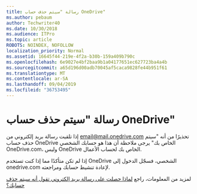 ```yaml
---
title: رسالة "سيتم حذف حساب OneDrive"
ms.author: pebaum
author: Techwriter40
ms.date: 10/30/2018
ms.audience: ITPro
ms.topic: article
ROBOTS: NOINDEX, NOFOLLOW
localization_priority: Normal
ms.assetid: 16645f44-219e-4f2a-b30b-159a409b790c
ms.openlocfilehash: 6e9027e4bf2baa9b1a04177651ec627723ba4a4b
ms.sourcegitcommit: a65d196d00adb70045af5caca9828fe44b951f61
ms.translationtype: MT
ms.contentlocale: ar-SA
ms.lasthandoff: 09/04/2019
ms.locfileid: "36753495"
---
```

# <a name="onedrive-account-will-be-deleted-message"></a>رسالة "سيتم حذف حساب OneDrive"

إذا تلقيت رسالة بريد إلكتروني من email@mail.onedrive.com تحذيرًا من أنه "سيتم حذف حساب OneDrive الخاص بك" يرجى ملاحظة أن هذا هو حسابك الشخصي OneDrive.com، وليس OneDrive الخاص بك لحساب الأعمال. 
  
إذا لم تكن متأكدًا مما إذا كنت تستخدم OneDrive الشخصي، فسجّل الدخول إلى onedrive.com لإعادة تنشيط حسابك ومراجعته.
  
لمزيد من المعلومات، راجع [لماذا حصلت على رسالة بريد إلكتروني تقول أنه سيتم حذف حسابك؟](https://go.microsoft.com/fwlink/?linkid=2036151&amp;clcid=0x409)
  

